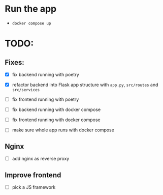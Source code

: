 # Run the app

- `docker compose up`

# TODO:

## Fixes:

-[x] fix backend running with poetry
-[x] refactor backend into Flask app structure with `app.py`, `src/routes` and `src/services`

-[ ] fix frontend running with poetry
-[ ] fix backend running with docker compose
-[ ] fix frontend running with docker compose
-[ ] make sure whole app runs with docker compose

## Nginx


-[ ] add nginx as reverse proxy

## Improve frontend
-[ ] pick a JS framework
